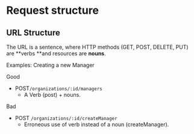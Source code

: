 # Request structure

## URL Structure

The URL is a sentence, where HTTP methods \(GET, POST, DELETE, PUT\) are **verbs **and resources are **nouns**.

Examples: Creating a new Manager

Good

* POST`/organizations/:id/managers` 
  * A Verb \(post\) + nouns.

Bad

* POST `/organizations/:id/createManager` 
  * Erroneous use of verb instead of a noun \(createManager\).



